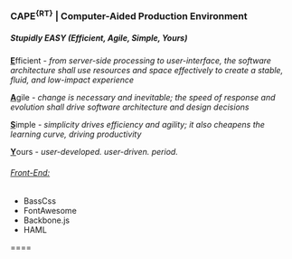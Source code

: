 <h3>CAPE<sup>{RT}</sup> | Computer-Aided Production Environment</h3>
<h5>Stupidly EASY (Efficient, Agile, Simple, Yours)</h5>
<p><b><u>E</u></b>fficient - <i>from server-side processing to user-interface, the software architecture shall use resources and space effectively to create a stable, fluid, and low-impact experience</i></p>
<p><b><u>A</u></b>gile - <i>change is necessary and inevitable; the speed of response and evolution shall drive software architecture and design decisions</i></p>
<p><b><u>S</u></b>imple - <i>simplicity drives efficiency and agility; it also cheapens the learning curve, driving productivity</i></p>
<p><b><u>Y</u></b>ours - <i>user-developed. user-driven. period.</i></p>
<h6><u>Front-End:</u></h6>
<ul>
  <li>BassCss
  <li>FontAwesome
  <li>Backbone.js
  <li>HAML
</ul>
====
